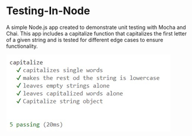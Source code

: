 # Testing-In-Node
A simple Node.js app created to demonstrate unit testing with Mocha and Chai. This app includes a capitalize function that capitalizes the first letter of a given string and is tested for different edge cases to ensure functionality.

![Alt text](./imgs/img.jpg)
